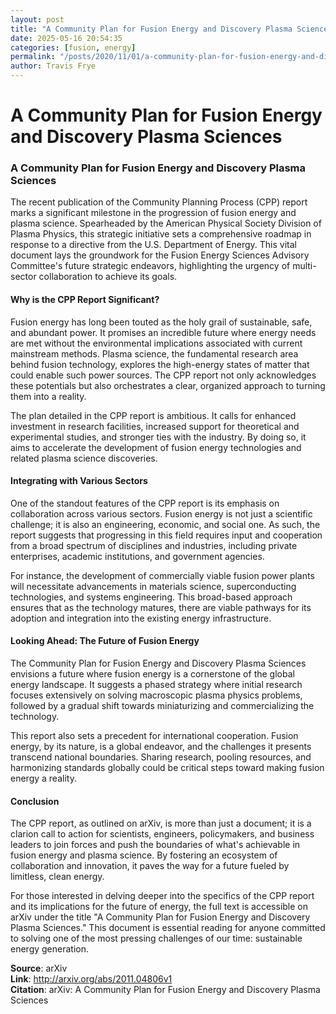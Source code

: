 ```yaml
---
layout: post
title: "A Community Plan for Fusion Energy and Discovery Plasma Sciences"
date: 2025-05-16 20:54:35
categories: [fusion, energy]
permalink: "/posts/2020/11/01/a-community-plan-for-fusion-energy-and-discovery-plasma-sciences/"
author: Travis Frye
---
```


# A Community Plan for Fusion Energy and Discovery Plasma Sciences

### A Community Plan for Fusion Energy and Discovery Plasma Sciences

The recent publication of the Community Planning Process (CPP) report marks a significant milestone in the progression of fusion energy and plasma science. Spearheaded by the American Physical Society Division of Plasma Physics, this strategic initiative sets a comprehensive roadmap in response to a directive from the U.S. Department of Energy. This vital document lays the groundwork for the Fusion Energy Sciences Advisory Committee's future strategic endeavors, highlighting the urgency of multi-sector collaboration to achieve its goals.

#### Why is the CPP Report Significant?

Fusion energy has long been touted as the holy grail of sustainable, safe, and abundant power. It promises an incredible future where energy needs are met without the environmental implications associated with current mainstream methods. Plasma science, the fundamental research area behind fusion technology, explores the high-energy states of matter that could enable such power sources. The CPP report not only acknowledges these potentials but also orchestrates a clear, organized approach to turning them into a reality.

The plan detailed in the CPP report is ambitious. It calls for enhanced investment in research facilities, increased support for theoretical and experimental studies, and stronger ties with the industry. By doing so, it aims to accelerate the development of fusion energy technologies and related plasma science discoveries.

#### Integrating with Various Sectors

One of the standout features of the CPP report is its emphasis on collaboration across various sectors. Fusion energy is not just a scientific challenge; it is also an engineering, economic, and social one. As such, the report suggests that progressing in this field requires input and cooperation from a broad spectrum of disciplines and industries, including private enterprises, academic institutions, and government agencies.

For instance, the development of commercially viable fusion power plants will necessitate advancements in materials science, superconducting technologies, and systems engineering. This broad-based approach ensures that as the technology matures, there are viable pathways for its adoption and integration into the existing energy infrastructure.

#### Looking Ahead: The Future of Fusion Energy

The Community Plan for Fusion Energy and Discovery Plasma Sciences envisions a future where fusion energy is a cornerstone of the global energy landscape. It suggests a phased strategy where initial research focuses extensively on solving macroscopic plasma physics problems, followed by a gradual shift towards miniaturizing and commercializing the technology.

This report also sets a precedent for international cooperation. Fusion energy, by its nature, is a global endeavor, and the challenges it presents transcend national boundaries. Sharing research, pooling resources, and harmonizing standards globally could be critical steps toward making fusion energy a reality.

#### Conclusion

The CPP report, as outlined on arXiv, is more than just a document; it is a clarion call to action for scientists, engineers, policymakers, and business leaders to join forces and push the boundaries of what's achievable in fusion energy and plasma science. By fostering an ecosystem of collaboration and innovation, it paves the way for a future fueled by limitless, clean energy.

For those interested in delving deeper into the specifics of the CPP report and its implications for the future of energy, the full text is accessible on arXiv under the title "A Community Plan for Fusion Energy and Discovery Plasma Sciences." This document is essential reading for anyone committed to solving one of the most pressing challenges of our time: sustainable energy generation.

**Source**: arXiv  
**Link**: http://arxiv.org/abs/2011.04806v1  
**Citation**: arXiv: A Community Plan for Fusion Energy and Discovery Plasma Sciences
